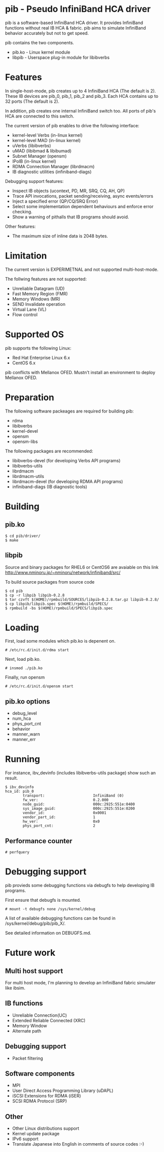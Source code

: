 pib - Pseudo InfiniBand HCA driver
==================================

pib is a software-based InfiniBand HCA driver.
It provides InfiniBand functions without real IB HCA & fabric.
pib aims to simulate InfiniBand behavior accurately but not to get speed.

pib contains the two components.

- pib.ko - Linux kernel module
- libpib - Userspace plug-in module for libibverbs

Features
========

In single-host-mode, pib creates up to 4 InfiniBand HCA (The default is 2).
These IB devices are pib_0, pib_1, pib_2 and pib_3.
Each HCA contains up to 32 ports (The default is 2).

In addition, pib creates one internal InfiniBand switch too.
All ports of pib's HCA are connected to this switch.

The current version of pib enables to drive the following interface:

* kernel-level Verbs (in-linux kernel)
* kernel-level MAD (in-linux kernel)
* uVerbs (libibverbs)
* uMAD (libibmad & libibumad)
* Subnet Manager (opensm)
* IPoIB (in-linux kernel)
* RDMA Connection Manager (librdmacm)
* IB diagnostic utilities (infiniband-diags)

Debugging support features:

* Inspect IB objects (ucontext, PD, MR, SRQ, CQ, AH, QP)
* Trace API invocations, packet sending/receiving, async events/errors
* Inject a specified error (QP/CQ/SRQ Error)
* Select some implementation dependent behaviours and enforce error checking.
* Show a warning of pithalls that IB programs should avoid. 

Other features:

* The maximum size of inline data is 2048 bytes.

Limitation
==========

The current version is EXPERIMETNAL and not supported multi-host-mode.

The follwing features are not supported:

- Unreliable Datagram (UD)
- Fast Memory Region (FMR)
- Memory Windows (MR)
- SEND Invalidate operation
- Virtual Lane (VL)
- Flow control

Supported OS
============

pib supports the following Linux:

* Red Hat Enterprise Linux 6.x
* CentOS 6.x 

pib conflicts with Mellanox OFED.
Mustn't install an environment to deploy Mellanox OFED.

Preparation
===========

The following software packeages are required for building pib:

* rdma
* libibverbs
* kernel-devel
* opensm
* opensm-libs

The following packages are recommended:

* libibverbs-devel (for developing Verbs API programs)
* libibverbs-utils
* librdmacm
* librdmacm-utils
* librdmacm-devel (for developing RDMA API programs)
* infiniband-diags (IB diagnostic tools)

Building
========

pib.ko
------

    $ cd pib/driver/
    $ make

libpib
------

Source and binary packages for RHEL6 or CentOS6 are avaiable on this link http://www.nminoru.jp/~nminoru/network/infiniband/src/

To build source packages from source code

    $ cd pib
    $ cp -r libpib libpib-0.2.8
    $ tar czvft $(HOME)/rpmbuild/SOURCES/libpib-0.2.8.tar.gz libpib-0.2.8/
    $ cp libpib/libpib.spec $(HOME)/rpmbuild/SPECS/
    $ rpmbuild -bs $(HOME)/rpmbuild/SPECS/libpib.spec

Loading
=======

First, load some modules which pib.ko is depenent on.

    # /etc/rc.d/init.d/rdma start

Next, load pib.ko.

    # insmod ./pib.ko

Finally, run opensm

    # /etc/rc.d/init.d/opensm start

pib.ko options
--------------

* debug_level
* num_hca
* phys_port_cnt
* behavior
* manner_warn
* manner_err

Running
=======

For instance, ibv_devinfo (includes libibverbs-utils package) show such an result.

    $ ibv_devinfo
    hca_id: pib_0
            transport:                      InfiniBand (0)
            fw_ver:                         0.2.000
            node_guid:                      000c:2925:551e:0400
            sys_image_guid:                 000c:2925:551e:0200
            vendor_id:                      0x0001
            vendor_part_id:                 1
            hw_ver:                         0x0
            phys_port_cnt:                  2

Performance counter
-------------------

    # perfquery

Debugging support
=================

pib provieds some debugging functions via debugfs to help developing IB programs.

First ensure that debugfs is mounted.

    # mount -t debugfs none /sys/kernel/debug

A list of available debugging functions can be found in /sys/kernel/debug/pib/pib_X/.

See detailed information on DEBUGFS.md.


Future work
===========

Multi host support
------------------
For multi host mode, I'm planning to develop an InfiniBand fabric simulater like ibsim.

IB functions
------------

* Unreliable Connection(UC)
* Extended Reliable Connected (XRC)
* Memory Window
* Alternate path

Debugging support
-----------------

* Packet filtering

Software components
-------------------

* MPI
* User Direct Access Programming Library (uDAPL)
* iSCSI Extensions for RDMA (iSER)
* SCSI RDMA Protocol (SRP)

Other
-----

* Other Linux distributions support
* Kernel update package
* IPv6 support
* Translate Japanese into English in comments of source codes :-)
